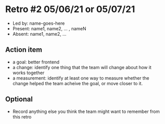 # Retro #2 05/06/21 or 05/07/21

* Led by: name-goes-here
* Present: name1, name2, ... , nameN
* Absent: name1, name2, ...

## Action item

* a goal: better frontend
* a change: identify one thing that the team will change about how it works together
* a measurement: identify at least one way to measure whether the change helped the team acheive the goal, or move closer to it.

## Optional

* Record anything else you think the team might want to remember from this retro
